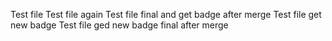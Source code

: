 Test file
Test file again
Test file final and get badge after merge
Test file get new badge
Test file ged new badge final after merge
